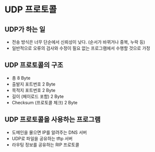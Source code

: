 # UDP 프로토콜
## UDP가 하는 일
- 전송 방식은 너무 단순에서 신뢰성이 낮다. (순서가 바뀌거나 중복, 누락 등)
- 일반적으로 오류의 검사와 수정이 필요 없는 프로그램에서 수행할 것으로 가정

## UDP 프로토콜의 구조
- 총 8 Byte
- 출발지 포트번호 2 Byte
- 목적지 포트번호 2 Byte
- 길이 (페이로드 포함) 2 Byte
- Checksum (프로토콜 체크) 2 Byte

## UDP 프로토콜을 사용하는 프로그램
- 도메인을 물으면 IP를 알려주는 DNS 서버
- UDP로 파일을 공유하는 tftp 서버
- 라우팅 정보를 공유하는 RIP 프로토콜